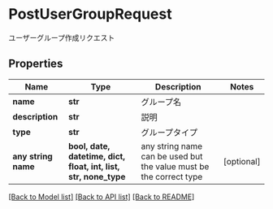 # PostUserGroupRequest

ユーザーグループ作成リクエスト

## Properties
Name | Type | Description | Notes
------------ | ------------- | ------------- | -------------
**name** | **str** | グループ名 | 
**description** | **str** | 説明 | 
**type** | **str** | グループタイプ | 
**any string name** | **bool, date, datetime, dict, float, int, list, str, none_type** | any string name can be used but the value must be the correct type | [optional]

[[Back to Model list]](../README.md#documentation-for-models) [[Back to API list]](../README.md#documentation-for-api-endpoints) [[Back to README]](../README.md)


